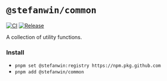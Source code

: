 # `@stefanwin/common`

[![CI](https://github.com/StefanWin/swinte-common/actions/workflows/ci.yml/badge.svg)](https://github.com/StefanWin/swinte-common/actions/workflows/ci.yml)
[![Release](https://github.com/StefanWin/swinte-common/actions/workflows/release.yml/badge.svg)](https://github.com/StefanWin/swinte-common/actions/workflows/release.yml)

A collection of utility functions.

### Install
- `pnpm set @stefanwin:registry https://npm.pkg.github.com`
- `pnpm add @stefanwin/common`
